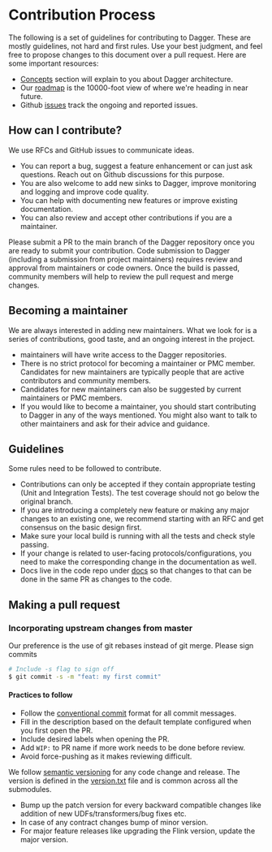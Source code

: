 # Contribution Process

The following is a set of guidelines for contributing to Dagger. These are mostly guidelines, not hard and first rules. Use your best judgment, and feel free to propose changes to this document over a pull request. Here are some important resources:

- [Concepts](../concepts/overview) section will explain to you about Dagger architecture.
- Our [roadmap](../roadmap.md) is the 10000-foot view of where we're heading in near future.
- Github [issues](https://github.com/raystack/dagger/issues) track the ongoing and reported issues.

## How can I contribute?

We use RFCs and GitHub issues to communicate ideas.

- You can report a bug, suggest a feature enhancement or can just ask questions. Reach out on Github discussions for this purpose.
- You are also welcome to add new sinks to Dagger, improve monitoring and logging and improve code quality.
- You can help with documenting new features or improve existing documentation.
- You can also review and accept other contributions if you are a maintainer.

Please submit a PR to the main branch of the Dagger repository once you are ready to submit your contribution. Code submission to Dagger \(including a submission from project maintainers\) requires review and approval from maintainers or code owners. Once the build is passed, community members will help to review the pull request and merge changes.

## Becoming a maintainer

We are always interested in adding new maintainers. What we look for is a series of contributions, good taste, and an ongoing interest in the project.

- maintainers will have write access to the Dagger repositories.
- There is no strict protocol for becoming a maintainer or PMC member. Candidates for new maintainers are typically people that are active contributors and community members.
- Candidates for new maintainers can also be suggested by current maintainers or PMC members.
- If you would like to become a maintainer, you should start contributing to Dagger in any of the ways mentioned. You might also want to talk to other maintainers and ask for their advice and guidance.

## Guidelines

Some rules need to be followed to contribute.

- Contributions can only be accepted if they contain appropriate testing \(Unit and Integration Tests\). The test coverage should not go below the original branch.
- If you are introducing a completely new feature or making any major changes to an existing one, we recommend starting with an RFC and get consensus on the basic design first.
- Make sure your local build is running with all the tests and check style passing.
- If your change is related to user-facing protocols/configurations, you need to make the corresponding change in the documentation as well.
- Docs live in the code repo under [docs](https://github.com/raystack/dagger/tree/main/docs) so that changes to that can be done in the same PR as changes to the code.

## Making a pull request

### Incorporating upstream changes from master

Our preference is the use of git rebases instead of git merge. Please sign commits

```bash
# Include -s flag to sign off
$ git commit -s -m "feat: my first commit"
```

#### Practices to follow

- Follow the [conventional commit](https://www.conventionalcommits.org/en/v1.0.0/) format for all commit messages.
- Fill in the description based on the default template configured when you first open the PR.
- Include desired labels when opening the PR.
- Add `WIP:` to PR name if more work needs to be done before review.
- Avoid force-pushing as it makes reviewing difficult.

We follow [semantic versioning](https://semver.org/) for any code change and release. The version is defined in
the [version.txt](../../../version.txt) file and is common across all the submodules.

- Bump up the patch version for every backward compatible changes like addition of new UDFs/transformers/bug fixes etc.
- In case of any contract changes bump of minor version.
- For major feature releases like upgrading the Flink version, update the major version.
